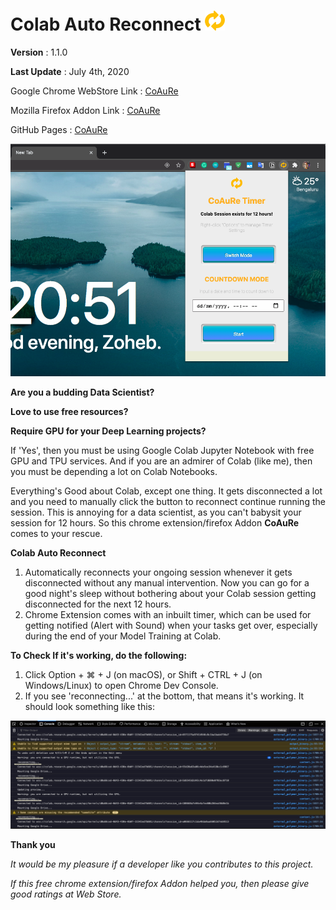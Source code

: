 # Colab Auto Reconnect ![logo](images/colab_reconnect32.png)

**Version** : 1.1.0

**Last Update** : July 4th, 2020

Google Chrome WebStore Link : [CoAuRe](https://chrome.google.com/webstore/detail/colab-auto-reconnect/nbcihfbfamjlfiopdcemmohoojdecjid)

Mozilla Firefox Addon Link : [CoAuRe](https://addons.mozilla.org/en-US/firefox/addon/colab-auto-reconnect/)

GitHub Pages : [CoAuRe](https://zohebabai.github.io/Colab_Auto_Reconnect/)

![Timer](images/timer.png)

**Are you a budding Data Scientist?**

**Love to use free resources?**

**Require GPU for your Deep Learning projects?**

If 'Yes', then you must be using Google Colab Jupyter Notebook with free GPU and TPU services. And if you are an admirer of Colab (like me), then you must be depending a lot on Colab Notebooks.

Everything's Good about Colab, except one thing. It gets disconnected a lot and you need to manually click the button to reconnect continue running the session. This is annoying for a data scientist, as you can't babysit your session for 12 hours. So this chrome extension/firefox Addon **CoAuRe** comes to your rescue.

**Colab Auto Reconnect**  
1. Automatically reconnects your ongoing session whenever it gets disconnected without any manual intervention. Now you can go for a good night's sleep without bothering about your Colab session getting disconnected for the next 12 hours.
2. Chrome Extension comes with an inbuilt timer, which can be used for getting notified (Alert with Sound) when your tasks get over, especially during the end of your Model Training at Colab.


**To Check If it's working, do the following:**
1. Click Option + ⌘ + J (on macOS), or Shift + CTRL + J (on Windows/Linux) to open Chrome Dev Console.
2. If you see 'reconnecting...' at the bottom, that means it's working. It should look something like this:

![Console](images/console.png)


**Thank you**

*It would be my pleasure if a developer like you contributes to this project.*

*If this free chrome extension/firefox Addon helped you, then please give good ratings at Web Store.*
